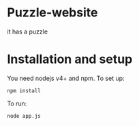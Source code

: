 # Puzzle-website
it has a puzzle

# Installation and setup

You need nodejs v4+ and npm. To set up:

```
npm install
```

To run:

```
node app.js
```
